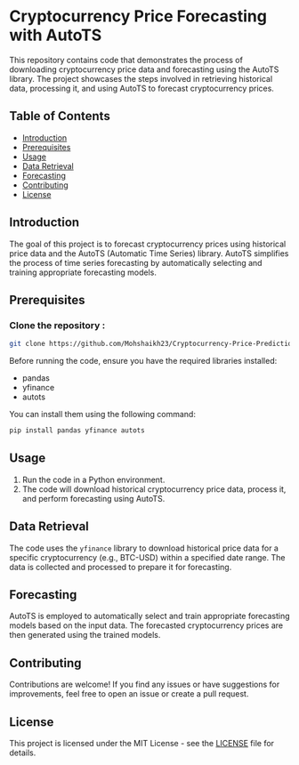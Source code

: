 # Cryptocurrency Price Forecasting with AutoTS

This repository contains code that demonstrates the process of downloading cryptocurrency price data and forecasting using the AutoTS library. The project showcases the steps involved in retrieving historical data, processing it, and using AutoTS to forecast cryptocurrency prices.

## Table of Contents

- [Introduction](#introduction)
- [Prerequisites](#prerequisites)
- [Usage](#usage)
- [Data Retrieval](#data-retrieval)
- [Forecasting](#forecasting)
- [Contributing](#contributing)
- [License](#license)

## Introduction

The goal of this project is to forecast cryptocurrency prices using historical price data and the AutoTS (Automatic Time Series) library. AutoTS simplifies the process of time series forecasting by automatically selecting and training appropriate forecasting models.

## Prerequisites

### Clone the repository : 

```bash
git clone https://github.com/Mohshaikh23/Cryptocurrency-Price-Prediction-using-AutoTS.git
```

Before running the code, ensure you have the required libraries installed:

- pandas
- yfinance
- autots

You can install them using the following command:

```bash
pip install pandas yfinance autots
```

## Usage

1. Run the code in a Python environment.
2. The code will download historical cryptocurrency price data, process it, and perform forecasting using AutoTS.

## Data Retrieval

The code uses the `yfinance` library to download historical price data for a specific cryptocurrency (e.g., BTC-USD) within a specified date range. The data is collected and processed to prepare it for forecasting.

## Forecasting

AutoTS is employed to automatically select and train appropriate forecasting models based on the input data. The forecasted cryptocurrency prices are then generated using the trained models.

## Contributing

Contributions are welcome! If you find any issues or have suggestions for improvements, feel free to open an issue or create a pull request.

## License

This project is licensed under the MIT License - see the [LICENSE](LICENSE) file for details.